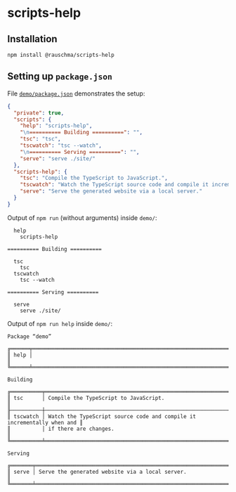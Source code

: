 # scripts-help

## Installation

```
npm install @rauschma/scripts-help
```

## Setting up `package.json`

File [`demo/package.json`](https://github.com/rauschma/scripts-help/blob/main/demo/package.json) demonstrates the setup:

```json
{
  "private": true,
  "scripts": {
    "help": "scripts-help",
    "\n========== Building ==========": "",
    "tsc": "tsc",
    "tscwatch": "tsc --watch",
    "\n========== Serving ==========": "",
    "serve": "serve ./site/"
  },
  "scripts-help": {
    "tsc": "Compile the TypeScript to JavaScript.",
    "tscwatch": "Watch the TypeScript source code and compile it incrementally when and if there are changes.",
    "serve": "Serve the generated website via a local server."
  }
}
```

Output of `npm run` (without arguments) inside `demo/`:

```
  help
    scripts-help

========== Building ==========

  tsc
    tsc
  tscwatch
    tsc --watch

========== Serving ==========

  serve
    serve ./site/
```


Output of `npm run help` inside `demo/`:

```
Package “demo”

╔══════╤════════════════════════════════════════════════════════════════════════╗
║ help │                                                                        ║
╚══════╧════════════════════════════════════════════════════════════════════════╝

Building

╔══════════╤════════════════════════════════════════════════════════════════════════╗
║ tsc      │ Compile the TypeScript to JavaScript.                                  ║
╟──────────┼────────────────────────────────────────────────────────────────────────╢
║ tscwatch │ Watch the TypeScript source code and compile it incrementally when and ║
║          │ if there are changes.                                                  ║
╚══════════╧════════════════════════════════════════════════════════════════════════╝

Serving

╔═══════╤════════════════════════════════════════════════════════════════════════╗
║ serve │ Serve the generated website via a local server.                        ║
╚═══════╧════════════════════════════════════════════════════════════════════════╝
```